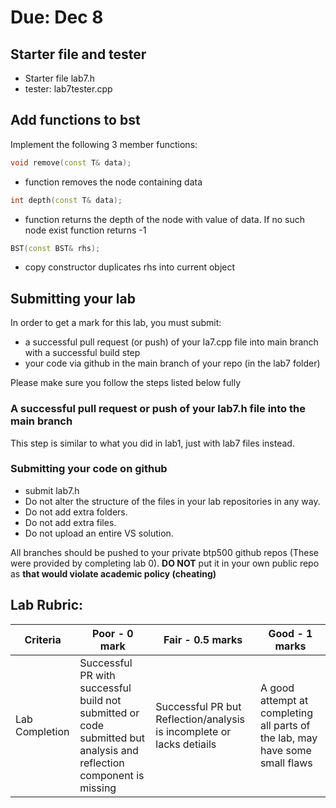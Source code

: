 # Due: Dec 8


## Starter file and tester

* Starter file lab7.h
* tester: lab7tester.cpp

## Add functions to bst

Implement the following 3 member functions:

```c++
void remove(const T& data);
```
* function removes the node containing data

```c++
int depth(const T& data);
```
* function returns the depth of the node with value of data.  If no such node exist function returns -1

```c++
BST(const BST& rhs);
```
* copy constructor duplicates rhs into current object

## Submitting your lab

In order to get a mark for this lab, you must submit:
* a successful pull request (or push) of your la7.cpp file into main branch with a successful build step
* your code via github in the main branch of your repo (in the lab7 folder)


Please make sure you follow the steps listed below fully

### A successful pull request or push of your lab7.h file into the main branch

This step is similar to what you did in lab1, just with lab7 files instead.


### Submitting your code on github

* submit lab7.h
* Do not alter the structure of the files in your lab repositories in any way.
* Do not add extra folders.
* Do not add extra files.  
* Do not upload an entire VS solution.

  
All branches should be pushed to your private btp500 github repos (These were provided by completing lab 0).  **DO NOT** put it in your own public repo as  **that would violate academic policy (cheating)**

## Lab Rubric:

| Criteria | Poor - 0 mark | Fair - 0.5 marks | Good - 1 marks| 
|---|---|---|---|
| Lab Completion | Successful PR with successful build not submitted or code submitted but analysis and reflection component is missing | Successful PR but Reflection/analysis is incomplete or lacks detiails | A good attempt at completing all parts of the lab, may have some small flaws | 
